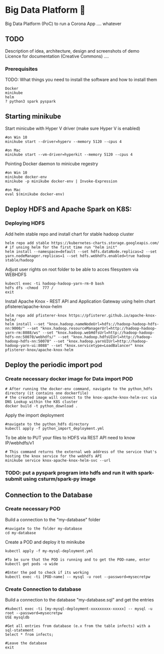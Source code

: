 # Big Data Platform :poop:

Big Data Platform (PoC) to run a Corona App .... whatever

## TODO
Description of idea, architecture, design and screenshots of demo  
Licence for documentation (Creative Commons)
....

### Prerequisites

TODO: What things you need to install the software and how to install them

```
Docker
minikube
helm
? python3 spark pyspark 
```
## Starting minikube

Start minicube with Hyper V driver (make sure Hyper V is enabled)
```
#on Win 10
minikube start --driver=hyperv --memory 5120 --cpus 4

#on Mac
minikube start --vm-driver=hyperkit --memory 5120 --cpus 4
```
Pointing Docker daemon to minicube regestry
```
#on Win 10
minikube docker-env
minikube -p minikube docker-env | Invoke-Expression

#on Mac
eval $(minikube docker-env)
```

## Deploy HDFS and Apache Spark on K8S:
### Deploying HDFS

Add helm stable repo and 
install chart for stable hadoop cluster
```
helm repo add stable https://kubernetes-charts.storage.googleapis.com/
# if unsing helm for the first time run "helm init"
helm install --namespace=default --set hdfs.dataNode.replicas=2 --set yarn.nodeManager.replicas=1 --set hdfs.webhdfs.enabled=true hadoop stable/hadoop
```

Adjust user rights on root folder to be able to acces filesystem via WEBHDFS
```
kubectl exec -ti hadoop-hadoop-yarn-rm-0 bash
hdfs dfs -chmod  777 /
exit
```

Install Apache Knox - REST API and Application Gateway
using helm chart pfisterer/apache-knox-helm
```
helm repo add pfisterer-knox https://pfisterer.github.io/apache-knox-helm/
helm install --set "knox.hadoop.nameNodeUrl=hdfs://hadoop-hadoop-hdfs-nn:9000/" --set "knox.hadoop.resourceManagerUrl=http://hadoop-hadoop-yarn-rm:8088/ws" --set "knox.hadoop.webHdfsUrl=http://hadoop-hadoop-hdfs-nn:50070/webhdfs/" --set "knox.hadoop.hdfsUIUrl=http://hadoop-hadoop-hdfs-nn:50070" --set "knox.hadoop.yarnUIUrl=http://hadoop-hadoop-yarn-ui:8088" --set "knox.servicetype=LoadBalancer" knox pfisterer-knox/apache-knox-helm
```

## Deploy the periodic import pod
### Create necessary docker image for Data import POD
```
# After running the docker-env command, navigate to the python_hdfs directory (it contains one dockerfile)
# the created image will connect to the knox-apache-knox-helm-svc via DNS Lookup within the K8S cluster
docker build -t python_download .
```
Apply the import deployment
```
#navigate to the python_hdfs directory
kubectl apply -f python_import_deployment.yml
```

To be able to PUT your files to HDFS via REST API need to know IP/webhdfs/v1
```
# This command returns the external web address of the service that's hosting the knox service for the webhdfs API
minikube service knox-apache-knox-helm-svc --url
```

### TODO: put a pyspark program into hdfs and run it with spark-submit using csturm/spark-py image



## Connection to the Database

### Create necessary POD

Build a connection to the "my-database" folder
```
#navigate to the folder my-database
cd my-database
```

Create a POD and deploy it to minikube
```
kubectl apply -f my-mysql-deployment.yml
```
```
#To be sure that the POD is running and to get the POD-name, enter
kubectl get pods -o wide
```

```
#Enter the pod to check if its working
kubectl exec -ti [POD-name] -- mysql -u root --password=mysecretpw
```

### Create Connection to database

Build a connection to the database "my-database.sql" and get the entries
```
#kubectl exec -ti [my-mysql-deployment-xxxxxxxxx-xxxxx] -- mysql -u root --password=mysecretpw
USE mysqldb
```

```
#Get all entries from database (e.x from the table infects) with a sql-statement
Select * from infects;
```

```
#Leave the database
exit
```


